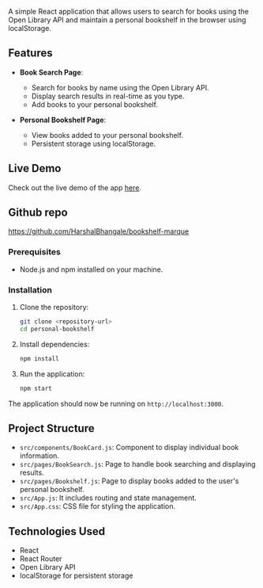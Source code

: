 
A simple React application that allows users to search for books using the Open Library API and maintain a personal bookshelf in the browser using localStorage.

## Features

- **Book Search Page**: 
  - Search for books by name using the Open Library API.
  - Display search results in real-time as you type.
  - Add books to your personal bookshelf.

- **Personal Bookshelf Page**: 
  - View books added to your personal bookshelf.
  - Persistent storage using localStorage.

## Live Demo

Check out the live demo of the app [here](https://bookshelf-frontend-92bb2jmno-buddyharshal2751gmailcoms-projects.vercel.app/).

## Github repo 
https://github.com/HarshalBhangale/bookshelf-marque

### Prerequisites

- Node.js and npm installed on your machine.

### Installation

1. Clone the repository:
   ```bash
   git clone <repository-url>
   cd personal-bookshelf
   ```

2. Install dependencies:
   ```bash
   npm install
   ```

3. Run the application:
   ```bash
   npm start
   ```

The application should now be running on `http://localhost:3000`.

## Project Structure

- `src/components/BookCard.js`: Component to display individual book information.
- `src/pages/BookSearch.js`: Page to handle book searching and displaying results.
- `src/pages/Bookshelf.js`: Page to display books added to the user's personal bookshelf.
- `src/App.js`: It includes routing and state management.
- `src/App.css`: CSS file for styling the application.

## Technologies Used

- React
- React Router
- Open Library API
- localStorage for persistent storage
